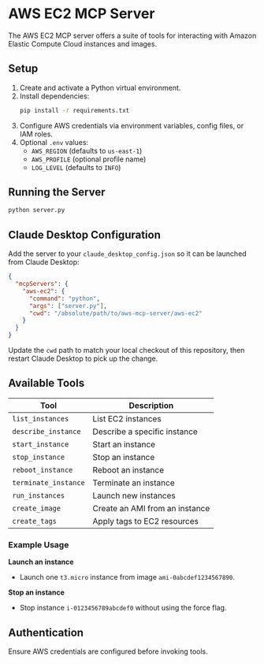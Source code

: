 # AWS EC2 MCP Server

The AWS EC2 MCP server offers a suite of tools for interacting with Amazon Elastic Compute Cloud instances and images.

## Setup

1. Create and activate a Python virtual environment.
2. Install dependencies:
   ```bash
   pip install -r requirements.txt
   ```
3. Configure AWS credentials via environment variables, config files, or IAM roles.
4. Optional `.env` values:
   - `AWS_REGION` (defaults to `us-east-1`)
   - `AWS_PROFILE` (optional profile name)
   - `LOG_LEVEL` (defaults to `INFO`)

## Running the Server

```bash
python server.py
```

## Claude Desktop Configuration

Add the server to your `claude_desktop_config.json` so it can be launched from Claude Desktop:

```json
{
  "mcpServers": {
    "aws-ec2": {
      "command": "python",
      "args": ["server.py"],
      "cwd": "/absolute/path/to/aws-mcp-server/aws-ec2"
    }
  }
}
```

Update the `cwd` path to match your local checkout of this repository, then restart Claude Desktop to pick up the change.

## Available Tools

| Tool | Description |
| --- | --- |
| `list_instances` | List EC2 instances |
| `describe_instance` | Describe a specific instance |
| `start_instance` | Start an instance |
| `stop_instance` | Stop an instance |
| `reboot_instance` | Reboot an instance |
| `terminate_instance` | Terminate an instance |
| `run_instances` | Launch new instances |
| `create_image` | Create an AMI from an instance |
| `create_tags` | Apply tags to EC2 resources |

### Example Usage

**Launch an instance**

- Launch one `t3.micro` instance from image `ami-0abcdef1234567890`.

**Stop an instance**

- Stop instance `i-0123456789abcdef0` without using the force flag.

## Authentication

Ensure AWS credentials are configured before invoking tools.

